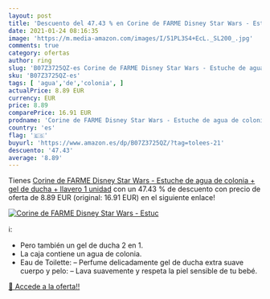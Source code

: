 ```yaml
---
layout: post
title: 'Descuento del 47.43 % en Corine de FARME Disney Star Wars - Estuc'
date: 2021-01-24 08:16:35
image: 'https://m.media-amazon.com/images/I/51PL3S4+EcL._SL200_.jpg'
comments: true
category: ofertas
author: ring
slug: 'B07Z3725QZ-es Corine de FARME Disney Star Wars - Estuche de agua de...'
sku: 'B07Z3725QZ-es'
tags: [ 'agua','de','colonia', ]
actualPrice: 8.89 EUR
currency: EUR
price: 8.89
comparePrice: 16.91 EUR
prodname: 'Corine de FARME Disney Star Wars - Estuche de agua de colonia + gel de ducha + llavero  1 unidad'
country: 'es'
flag: '🇪🇸'
buyurl: 'https://www.amazon.es/dp/B07Z3725QZ/?tag=tolees-21'
descuento: '47.43'
average: '8.89'
---
```


Tienes [Corine de FARME Disney Star Wars - Estuche de agua de colonia + gel de ducha + llavero  1 unidad](https://www.amazon.es/dp/B07Z3725QZ/?tag=tolees-21) con un 47.43 % de descuento con precio de oferta de 8.89 EUR (original: 16.91 EUR) en el siguiente enlace!

[![Corine de FARME Disney Star Wars - Estuc](https://m.media-amazon.com/images/I/51PL3S4+EcL._SL200_.jpg)](https://www.amazon.es/dp/B07Z3725QZ/?tag=tolees-21)

ℹ️:

- Pero también un gel de ducha 2 en 1.
- La caja contiene un agua de colonia.
- Eau de Toilette: – Perfume delicadamente gel de ducha extra suave cuerpo y pelo: – Lava suavemente y respeta la piel sensible de tu bebé.

[🛒 Accede a la oferta!!](https://www.amazon.es/dp/B07Z3725QZ/?tag=tolees-21)
